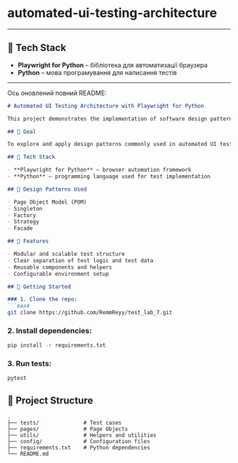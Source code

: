 # automated-ui-testing-architecture

---

## 🧰 **Tech Stack**

- **Playwright for Python** – бібліотека для автоматизації браузера
- **Python** – мова програмування для написання тестів

---

Ось оновлений повний README:

```markdown
# Automated UI Testing Architecture with Playwright for Python

This project demonstrates the implementation of software design patterns and architectural approaches in automated UI testing using [Playwright for Python](https://playwright.dev/python/).

## 📌 Goal

To explore and apply design patterns commonly used in automated UI testing, improving test scalability, readability, and maintainability.

## 🧰 Tech Stack

- **Playwright for Python** – browser automation framework
- **Python** – programming language used for test implementation

## 📐 Design Patterns Used

- Page Object Model (POM)
- Singleton
- Factory
- Strategy
- Facade

## 🧪 Features

- Modular and scalable test structure
- Clear separation of test logic and test data
- Reusable components and helpers
- Configurable environment setup

## 🚀 Getting Started

### 1. Clone the repo:
```bash
git clone https://github.com/RemmReyy/test_lab_7.git
```

### 2. Install dependencies:
```bash
pip install -r requirements.txt
```

### 3. Run tests:
```bash
pytest
```

## 📁 Project Structure

```
.
├── tests/              # Test cases
├── pages/              # Page Objects
├── utils/              # Helpers and utilities
├── config/             # Configuration files
├── requirements.txt    # Python dependencies
└── README.md
```
